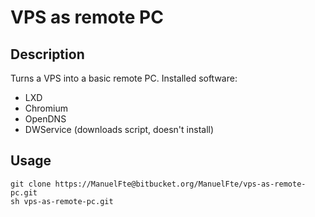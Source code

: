 # VPS as remote PC

## Description

Turns a VPS into a basic remote PC. Installed software:

* LXD
* Chromium
* OpenDNS
* DWService (downloads script, doesn't install)

## Usage

```
git clone https://ManuelFte@bitbucket.org/ManuelFte/vps-as-remote-pc.git
sh vps-as-remote-pc.git
```